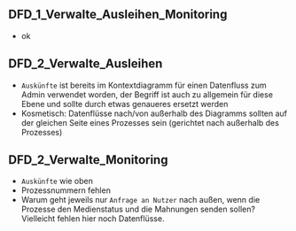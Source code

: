 ## DFD_1_Verwalte_Ausleihen_Monitoring
* ok

## DFD_2_Verwalte_Ausleihen
* `Auskünfte` ist bereits im Kontextdiagramm für einen Datenfluss zum Admin verwendet worden, der Begriff ist auch zu allgemein für diese Ebene und sollte durch etwas genaueres ersetzt werden
* Kosmetisch: Datenflüsse nach/von außerhalb des Diagramms sollten auf der gleichen Seite eines Prozesses sein (gerichtet nach außerhalb des Prozesses)

## DFD_2_Verwalte_Monitoring
* `Auskünfte` wie oben
* Prozessnummern fehlen
* Warum geht jeweils nur `Anfrage an Nutzer` nach außen, wenn die Prozesse den Medienstatus und die Mahnungen senden sollen? Vielleicht fehlen hier noch Datenflüsse.
